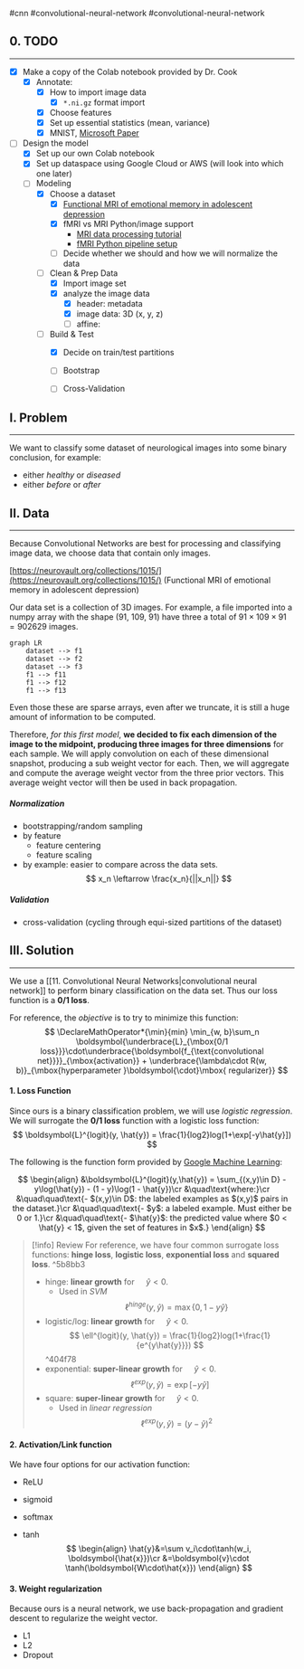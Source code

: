 #cnn #convolutional-neural-network #convolutional-neural-network 

## 0. TODO
---
- [x] Make a copy of the Colab notebook provided by Dr. Cook
	- [x] Annotate:
		- [x] How to import image data
			- [x] `*.ni.gz` format import
		- [x] Choose features
		- [x] Set up essential statistics (mean, variance)
		- [x] MNIST, [Microsoft Paper](https://www.microsoft.com/en-us/research/wp-content/uploads/2003/08/icdar03.pdf)
- [ ] Design the model
	- [x] Set up our own Colab notebook
	- [x] Set up dataspace using Google Cloud or AWS (will look into which one later)
	- [ ] Modeling
		- [x] Choose a dataset
			- [x] [Functional MRI of emotional memory in adolescent depression](https://neurovault.org/collections/1015/)
			- [x] fMRI vs MRI Python/image support
				- [MRI data processing tutorial](https://www.datacamp.com/tutorial/reconstructing-brain-images-deep-learning)
				- [fMRI Python pipeline setup](https://www.preprints.org/manuscript/201904.0027/v2/download)
			- [ ] Decide whether we should and how we will normalize the data
		- [ ] Clean & Prep Data
			- [x] Import image set
			- [x] analyze the image data
				- [x] header: metadata
				- [x] image data: 3D (x, y, z)
				- [ ] affine:
		- [ ] Build & Test
			- [x] Decide on train/test partitions
			- [ ] Bootstrap
			- [ ] Cross-Validation


## I. Problem
---
We want to classify some dataset of neurological images into some binary conclusion, for example:
- either *healthy* or *diseased*
- either *before* or *after*


## II. Data
---
Because Convolutional Networks are best for processing and classifying image data, we choose data that contain only images.

[https://neurovault.org/collections/1015/](https://neurovault.org/collections/1015/) (Functional MRI of emotional memory in adolescent depression)

Our data set is a collection of 3D images. For example, a file imported into a numpy array with the shape (91, 109, 91) have three a total of $91\times 109\times 91=902629$ images.

```mermaid
graph LR
	dataset --> f1
	dataset --> f2
	dataset --> f3
	f1 --> f11
	f1 --> f12
	f1 --> f13
```

Even those these are sparse arrays, even after we truncate, it is still a huge amount of information to be computed.

Therefore, *for this first model*, **we decided to fix each dimension of the image to the midpoint, producing three images for three dimensions** for each sample. We will apply convolution on each of these dimensional snapshot, producing a sub weight vector for each. Then, we will aggregate and compute the average weight vector from the three prior vectors. This average weight vector will then be used in back propagation.

##### Normalization
- bootstrapping/random sampling
- by feature
	- feature centering
	- feature scaling
- by example: easier to compare across the data sets.
$$
	x_n \leftarrow \frac{x_n}{||x_n||}
$$

##### Validation
- cross-validation (cycling through equi-sized partitions of the dataset)


## III. Solution
---
We use a [[11. Convolutional Neural Networks|convolutional neural network]] to perform binary classification on the data set. Thus our loss function is a **0/1 loss**.

For reference, the *objective* is to try to minimize this function:
$$
\DeclareMathOperator*{\min}{min}
\min_{w, b}\sum_n \boldsymbol{\underbrace{L}_{\mbox{0/1 loss}}}\cdot\underbrace{\boldsymbol{f_{\text{convolutional net}}}}_{\mbox{activation}} + \underbrace{\lambda\cdot R(w, b)}_{\mbox{hyperparameter }\boldsymbol{\cdot}\mbox{ regularizer}}
$$


#### 1. Loss Function
Since ours is a binary classification problem, we will use *logistic regression*. We will surrogate the **0/1 loss** function with a logistic loss function:
$$
\boldsymbol{L}^{logit}(y, \hat{y}) = \frac{1}{log2}log(1+\exp[-y\hat{y}])
$$

The following is the function form provided by [Google Machine Learning](https://developers.google.com/machine-learning/crash-course/logistic-regression/model-training):

$$
\begin{align}
&\boldsymbol{L}^{logit}(y,\hat{y}) = \sum_{(x,y)\in D} -y\log(\hat{y}) - (1 - y)\log(1 - \hat{y})\cr
&\quad\text{where:}\cr
&\quad\quad\text{- $(x,y)\in D$: the labeled examples as $(x,y)$ pairs in the dataset.}\cr
&\quad\quad\text{- $y$: a labeled example. Must either be 0 or 1.}\cr
&\quad\quad\text{- $\hat{y}$: the predicted value where $0 < \hat{y} < 1$, given the set of features in $x$.}
\end{align}
$$

> [!info] Review
> For reference, we have four common surrogate loss functions: **hinge loss**, **logistic loss**, **exponential loss** and **squared loss**. ^5b8bb3
> 
> - hinge: **linear growth** for $\quad\hat{y} < 0$.
> 	- Used in *SVM*
> $$
> \DeclareMathOperator*{\max}{max}
> \ell^{hinge}(y, \hat{y}) = \max\{0, 1-y\hat{y}\}
> $$
> - logistic/log: **linear growth** for $\quad\hat{y} < 0$. 
> $$
> \ell^{logit}(y, \hat{y}) = \frac{1}{log2}log(1+\frac{1}{e^{y\hat{y}}})
> $$
> ^404f78
> - exponential: **super-linear growth** for $\quad\hat{y}<0$.
> $$
> \ell^{exp}(y, \hat{y}) = \exp[-y\hat{y}]
> $$
> - square: **super-linear growth** for $\quad\hat{y}<0$.
> 	- Used in *linear regression*
> $$
> \ell^{exp}(y, \hat{y}) = (y-\hat{y})^2
> $$
> 


#### 2. Activation/Link function
We have four options for our activation function:

- ReLU

- sigmoid

- softmax

- tanh
$$
\begin{align}
\hat{y}&=\sum v_i\cdot\tanh(w_i, \boldsymbol{\hat{x}})\cr
&=\boldsymbol{v}\cdot \tanh(\boldsymbol{W\cdot\hat{x}})
\end{align}
$$

#### 3. Weight regularization
Because ours is a neural network, we use back-propagation and gradient descent to regularize the weight vector.

- L1
- L2
- Dropout
